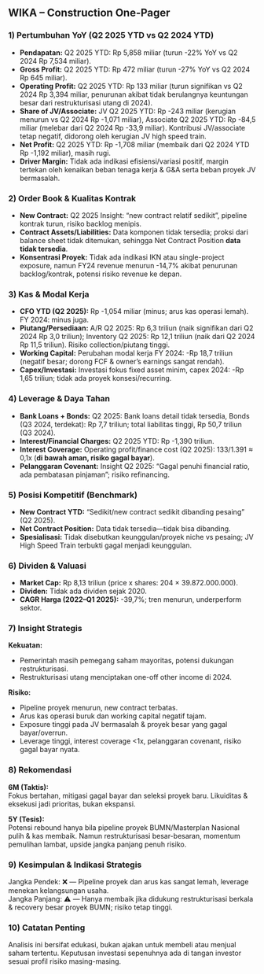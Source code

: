 ## WIKA – Construction One-Pager

### 1) Pertumbuhan YoY (Q2 2025 YTD vs Q2 2024 YTD)
- **Pendapatan:** Q2 2025 YTD: Rp 5,858 miliar (turun -22% YoY vs Q2 2024 Rp 7,534 miliar).
- **Gross Profit:** Q2 2025 YTD: Rp 472 miliar (turun -27% YoY vs Q2 2024 Rp 645 miliar).
- **Operating Profit:** Q2 2025 YTD: Rp 133 miliar (turun signifikan vs Q2 2024 Rp 3,394 miliar, penurunan akibat tidak berulangnya keuntungan besar dari restrukturisasi utang di 2024).
- **Share of JV/Associate:** JV Q2 2025 YTD: Rp -243 miliar (kerugian menurun vs Q2 2024 Rp -1,071 miliar), Associate Q2 2025 YTD: Rp -84,5 miliar (melebar dari Q2 2024 Rp -33,9 miliar). Kontribusi JV/associate tetap negatif, didorong oleh kerugian JV high speed train.
- **Net Profit:** Q2 2025 YTD: Rp -1,708 miliar (membaik dari Q2 2024 YTD Rp -1,192 miliar), masih rugi.
- **Driver Margin:** Tidak ada indikasi efisiensi/variasi positif, margin tertekan oleh kenaikan beban tenaga kerja & G&A serta beban proyek JV bermasalah.

### 2) Order Book & Kualitas Kontrak
- **New Contract:** Q2 2025 Insight: “new contract relatif sedikit”, pipeline kontrak turun, risiko backlog menipis.
- **Contract Assets/Liabilities:** Data komponen tidak tersedia; proksi dari balance sheet tidak ditemukan, sehingga Net Contract Position **data tidak tersedia**.
- **Konsentrasi Proyek:** Tidak ada indikasi IKN atau single-project exposure, namun FY24 revenue menurun -14,7% akibat penurunan backlog/kontrak, potensi risiko revenue ke depan.

### 3) Kas & Modal Kerja
- **CFO YTD (Q2 2025):** Rp -1,054 miliar (minus; arus kas operasi lemah). FY 2024: minus juga.
- **Piutang/Persediaan:** A/R Q2 2025: Rp 6,3 triliun (naik signifikan dari Q2 2024 Rp 3,0 triliun); Inventory Q2 2025: Rp 12,1 triliun (naik dari Q2 2024 Rp 11,5 triliun). Risiko collection/piutang tinggi.
- **Working Capital:** Perubahan modal kerja FY 2024: -Rp 18,7 triliun (negatif besar; dorong FCF & owner’s earnings sangat rendah).
- **Capex/Investasi:** Investasi fokus fixed asset minim, capex 2024: -Rp 1,65 triliun; tidak ada proyek konsesi/recurring.

### 4) Leverage & Daya Tahan
- **Bank Loans + Bonds:** Q2 2025: Bank loans detail tidak tersedia, Bonds (Q3 2024, terdekat): Rp 7,7 triliun; total liabilitas tinggi, Rp 50,7 triliun (Q3 2024).
- **Interest/Financial Charges:** Q2 2025 YTD: Rp -1,390 triliun.
- **Interest Coverage:** Operating profit/finance cost (Q2 2025): 133/1.391 ≈ 0,1x (**di bawah aman, risiko gagal bayar**).
- **Pelanggaran Covenant:** Insight Q2 2025: “Gagal penuhi financial ratio, ada pembatasan pinjaman”; risiko refinancing.

### 5) Posisi Kompetitif (Benchmark)
- **New Contract YTD:** “Sedikit/new contract sedikit dibanding pesaing” (Q2 2025).
- **Net Contract Position:** Data tidak tersedia—tidak bisa dibanding.
- **Spesialisasi:** Tidak disebutkan keunggulan/proyek niche vs pesaing; JV High Speed Train terbukti gagal menjadi keunggulan.

### 6) Dividen & Valuasi
- **Market Cap:** Rp 8,13 triliun (price x shares: 204 × 39.872.000.000).
- **Dividen:** Tidak ada dividen sejak 2020.
- **CAGR Harga (2022–Q1 2025):** -39,7%; tren menurun, underperform sektor.

### 7) Insight Strategis
**Kekuatan:**  
- Pemerintah masih pemegang saham mayoritas, potensi dukungan restrukturisasi.
- Restrukturisasi utang menciptakan one-off other income di 2024.

**Risiko:**  
- Pipeline proyek menurun, new contract terbatas.
- Arus kas operasi buruk dan working capital negatif tajam.
- Exposure tinggi pada JV bermasalah & proyek besar yang gagal bayar/overrun.
- Leverage tinggi, interest coverage <1x, pelanggaran covenant, risiko gagal bayar nyata.

### 8) Rekomendasi
**6M (Taktis):**  
Fokus bertahan, mitigasi gagal bayar dan seleksi proyek baru. Likuiditas & eksekusi jadi prioritas, bukan ekspansi.

**5Y (Tesis):**  
Potensi rebound hanya bila pipeline proyek BUMN/Masterplan Nasional pulih & kas membaik. Namun restrukturisasi besar-besaran, momentum pemulihan lambat, upside jangka panjang penuh risiko.

### 9) Kesimpulan & Indikasi Strategis
Jangka Pendek: ❌ — Pipeline proyek dan arus kas sangat lemah, leverage menekan kelangsungan usaha.  
Jangka Panjang: ⚠️ — Hanya membaik jika didukung restrukturisasi berkala & recovery besar proyek BUMN; risiko tetap tinggi.

### 10) Catatan Penting
Analisis ini bersifat edukasi, bukan ajakan untuk membeli atau menjual saham tertentu. Keputusan investasi sepenuhnya ada di tangan investor sesuai profil risiko masing-masing.